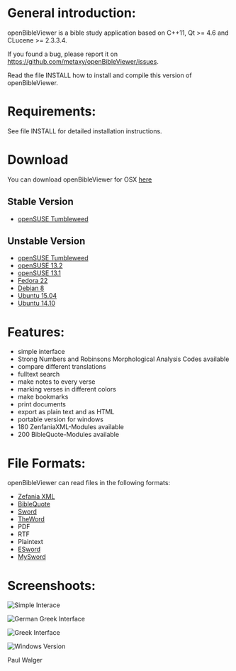 

General introduction:
====================
openBibleViewer is a bible study application based on C++11, Qt >= 4.6 and CLucene >= 2.3.3.4.

If you found a bug, please report it on <https://github.com/metaxy/openBibleViewer/issues>.

Read the file INSTALL how to install and compile this version of openBibleViewer.

Requirements:
================
See file INSTALL for detailed installation instructions.

Download
================
You can download openBibleViewer for OSX [here](https://bintray.com/metaxy/openBibleViewer/osx/view#files/bin)

Stable Version
--------------------
 + [openSUSE Tumbleweed](https://software.opensuse.org/ymp/home:metaxy:stable/openSUSE_Factory/openBibleViewer.ymp?base=openSUSE%3AFactory&query=openBibleViewer)

Unstable Version
----------------
 + [openSUSE Tumbleweed](https://software.opensuse.org/ymp/home:metaxy:unstable/openSUSE_Factory/openBibleViewer.ymp?base=openSUSE%3AFactory&query=openBibleViewer)
 + [openSUSE 13.2](https://software.opensuse.org/ymp/home:metaxy:unstable/openSUSE_13.2/openBibleViewer.ymp?base=openSUSE%3A13.2&query=openBibleViewer)
 + [openSUSE 13.1](https://software.opensuse.org/ymp/home:metaxy:unstable/openSUSE_13.1/openBibleViewer.ymp?base=openSUSE%3A13.1&query=openBibleViewer)
 + [Fedora 22](http://download.opensuse.org/repositories/home:/metaxy:/unstable/Fedora_22/)
 + [Debian 8](http://download.opensuse.org/repositories/home:/metaxy:/unstable/Debian_8.0/)
 + [Ubuntu 15.04](http://download.opensuse.org/repositories/home:/metaxy:/unstable/xUbuntu_15.04/)
 + [Ubuntu 14.10](http://download.opensuse.org/repositories/home:/metaxy:/unstable/xUbuntu_14.10/)
 
Features:
=================
+ simple interface
+ Strong Numbers and Robinsons Morphological Analysis Codes available
+ compare different translations
+ fulltext search
+ make notes to every verse
+ marking verses in different colors
+ make bookmarks
+ print documents
+ export as plain text and as HTML
+ portable version for windows
+ 180 ZenfaniaXML-Modules available
+ 200 BibleQuote-Modules available


File Formats:
================
openBibleViewer can read files in the following formats:
+ [Zefania XML](http://sourceforge.net/projects/zefania-sharp/files/)
+ [BibleQuote](http://jesuschrist.ru/software/)
+ [Sword](http://www.crosswire.org/sword/index.jsp)
+ [TheWord](http://www.theword.net/)
+ PDF
+ RTF
+ Plaintext
+ [ESword](http://www.e-sword.net/)
+ [MySword](http://www.mysword.info/)


Screenshoots:
===============
![Simple Interace](https://metaxy.github.io/openBibleViewer/images/german.png)

![German Greek Interface](https://metaxy.github.io/openBibleViewer/images/greek-german.png)

![Greek Interface](https://metaxy.github.io/openBibleViewer/images/greek.png)

![Windows Version](https://metaxy.github.io/openBibleViewer/images/windows.png)


Paul Walger
